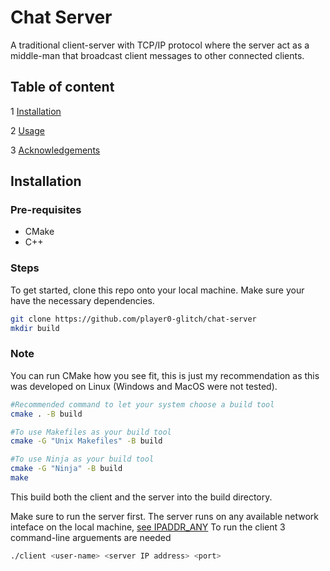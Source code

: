 
# Chat Server

A traditional client-server with TCP/IP protocol where the server act as a middle-man that broadcast client messages to other connected clients.

## Table of content
1 [Installation](#Installation)

2 [Usage](#Usage)

3 [Acknowledgements](#Acknowledgments)

## Installation
### Pre-requisites

- CMake 
- C++

### Steps

To get started, clone this repo onto your local machine. Make sure your have the necessary dependencies.

```bash
git clone https://github.com/player0-glitch/chat-server
mkdir build
```
### Note
You can run CMake how you see fit, this is just my recommendation as this was developed on Linux (Windows and MacOS were not tested).

```bash
#Recommended command to let your system choose a build tool 
cmake . -B build

#To use Makefiles as your build tool
cmake -G "Unix Makefiles" -B build

#To use Ninja as your build tool 
cmake -G "Ninja" -B build
make 
```
This build both the client and the server into the build directory.

Make sure to run the server first. The server runs on any available network inteface on the local machine, [see IPADDR_ANY](https://man7.org/linux/man-pages/man7/ip.7.html#:~:text=When%20INADDR_ANY%20is%0A%20%20%20%20%20%20%20specified,set%0A%20%20%20%20%20%20%20to%20INADDR_ANY.)
To run the client 3 command-line arguements are needed
```bash
./client <user-name> <server IP address> <port>
```





